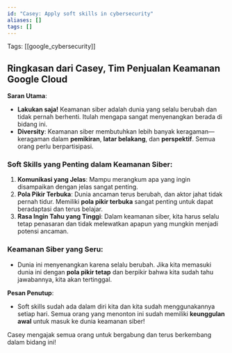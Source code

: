 ```yaml
---
id: "Casey: Apply soft skills in cybersecurity"
aliases: []
tags: []
---
```


Tags: [[google_cybersecurity]]

## Ringkasan dari Casey, Tim Penjualan Keamanan Google Cloud

**Saran Utama**:
- **Lakukan saja!** Keamanan siber adalah dunia yang selalu berubah dan tidak pernah berhenti. Itulah mengapa sangat menyenangkan berada di bidang ini.
- **Diversity**: Keamanan siber membutuhkan lebih banyak keragaman—keragaman dalam **pemikiran**, **latar belakang**, dan **perspektif**. Semua orang perlu berpartisipasi.

### Soft Skills yang Penting dalam Keamanan Siber:
1. **Komunikasi yang Jelas**: Mampu merangkum apa yang ingin disampaikan dengan jelas sangat penting.
2. **Pola Pikir Terbuka**: Dunia ancaman terus berubah, dan aktor jahat tidak pernah tidur. Memiliki **pola pikir terbuka** sangat penting untuk dapat beradaptasi dan terus belajar.
3. **Rasa Ingin Tahu yang Tinggi**: Dalam keamanan siber, kita harus selalu tetap penasaran dan tidak melewatkan apapun yang mungkin menjadi potensi ancaman.

### Keamanan Siber yang Seru:
- Dunia ini menyenangkan karena selalu berubah. Jika kita memasuki dunia ini dengan **pola pikir tetap** dan berpikir bahwa kita sudah tahu jawabannya, kita akan tertinggal.

**Pesan Penutup**:
- Soft skills sudah ada dalam diri kita dan kita sudah menggunakannya setiap hari. Semua orang yang menonton ini sudah memiliki **keunggulan awal** untuk masuk ke dunia keamanan siber!

Casey mengajak semua orang untuk bergabung dan terus berkembang dalam bidang ini!
